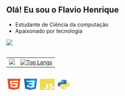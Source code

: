 ## Olá! Eu sou o Flavio Henrique

- Estudante de Ciência da computação
- Apaixonado por tecnologia

<div>
  <a href="https://www.linkedin.com/in/flavio-henrique1" target="_blank"><img src="https://img.shields.io/badge/-LinkedIn-%230077B5?style=for-the-badge&logo=linkedin&logoColor=Dark" target="_blank"></a>
</div>

##
  
<table>
  <tr>
    <td>
      <picture>
        <source
          srcset="https://github-readme-stats.vercel.app/api?username=Henry-fh&show_icons=true&theme=dark"
          media="(prefers-color-scheme: dark)"
        />
        <source
          srcset="https://github-readme-stats.vercel.app/api?username=Henry-fh&show_icons=true"
          media="(prefers-color-scheme: light), (prefers-color-scheme: no-preference)"
        />
        <img src="https://github-readme-stats.vercel.app/api?username=Henry-fh&show_icons=true" />
      </picture>
    </td>
    <td>
      <a href="https://github.com/Henry-fh/github-readme-stats">
        <img src="https://github-readme-stats.vercel.app/api/top-langs/?username=Henry-fh&layout=donut&theme=dark" alt="Top Langs" />
      </a>
    </td>
  </tr>
</table>

<p align="center">
  <a href="https://github.com/Henry-fh/github-readme-stats">
  </a>
</p>


##

<div>
  <img align="center" alt="Henry-HTML" height="30" width="40" src="https://raw.githubusercontent.com/devicons/devicon/master/icons/html5/html5-original.svg">
  <img align="center" alt="Henry-CSS" height="30" width="40" src="https://raw.githubusercontent.com/devicons/devicon/master/icons/css3/css3-original.svg">
  <img align="center" alt="Henry-Js" height="30" width="40" src="https://raw.githubusercontent.com/devicons/devicon/master/icons/javascript/javascript-plain.svg">
  <img align="center" alt="Henry-Python" height="30" width="40" src="https://raw.githubusercontent.com/devicons/devicon/master/icons/python/python-original.svg">
</div>

##

